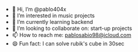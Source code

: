 - 👋 Hi, I’m @pablo404x
- 👀 I’m interested in music projects
- 🌱 I’m currently learning backend
- 💞️ I’m looking to collaborate on: start-up projects
- 📫 How to reach me: pablosabio98@icloud.com
- 😄 Fun fact: I can solve rubik's cube in 30sec

<!---
pablo404x/pablo404x is a ✨ special ✨ repository because its `README.md` (this file) appears on your GitHub profile.
You can click the Preview link to take a look at your changes.
--->
